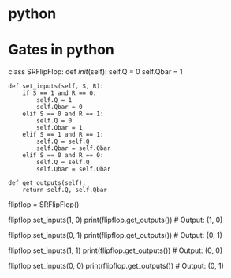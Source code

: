 # python
# Gates in python 


  class SRFlipFlop:
    def _init_(self):
        self.Q = 0
        self.Qbar = 1
        
    def set_inputs(self, S, R):
        if S == 1 and R == 0:
            self.Q = 1
            self.Qbar = 0
        elif S == 0 and R == 1:
            self.Q = 0
            self.Qbar = 1
        elif S == 1 and R == 1:
            self.Q = self.Q
            self.Qbar = self.Qbar
        elif S == 0 and R == 0:
            self.Q = self.Q
            self.Qbar = self.Qbar
            
    def get_outputs(self):
        return self.Q, self.Qbar
    
flipflop = SRFlipFlop()

flipflop.set_inputs(1, 0)
print(flipflop.get_outputs()) # Output: (1, 0)

flipflop.set_inputs(0, 1)
print(flipflop.get_outputs()) # Output: (0, 1)

flipflop.set_inputs(1, 1)
print(flipflop.get_outputs()) # Output: (0, 0)

flipflop.set_inputs(0, 0)
print(flipflop.get_outputs()) # Output: (0, 1)
